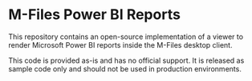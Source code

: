 # M-Files Power BI Reports

This repository contains an open-source implementation of a viewer to render Microsoft Power BI reports inside the M-Files desktop client.

This code is provided as-is and has no official support.  It is released as sample code only and should not be used in production environments.
